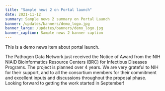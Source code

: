 ```yaml
---
title: "Sample news 2 on Portal launch"
date: 2021-11-12
summary: Sample news 2 summary on Portal Launch
banner: /updates/banners/demo_logo.jpg
banner_large: /updates/banners/demo_logo.jpg
banner_caption: Sample news 2 banner caption
---
```


This is a demo news item about portal launch.

The Pathogen Data Network just received the Notice of Award from the NIH NIAID Bioinformatics Resource Centers (BRC) for Infectious Diseases Programs. The project is planned over 4 years. We are very grateful to NIH for their support, and to all the consortium members for their commitment and excellent inputs and discussions throughout the proposal phase. Looking forward to getting the work started in September!
